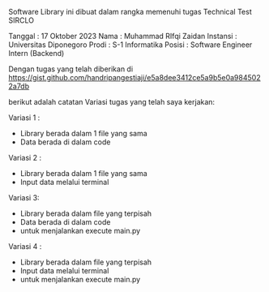 Software Library ini dibuat dalam rangka memenuhi tugas Technical Test SIRCLO

Tanggal : 17 Oktober 2023
Nama : Muhammad RIfqi Zaidan
Instansi : Universitas Diponegoro
Prodi : S-1 Informatika
Posisi : Software Engineer Intern (Backend)

Dengan tugas yang telah diberikan di https://gist.github.com/handripangestiaji/e5a8dee3412ce5a9b5e0a9845022a7db

berikut adalah catatan Variasi tugas yang telah saya kerjakan:

Variasi 1 : 
- Library berada dalam 1 file yang sama
- Data berada di dalam code

Variasi 2 :
- Library berada dalam 1 file yang sama
- Input data melalui terminal

Variasi 3:
- Library berada dalam file yang terpisah
- Data berada di dalam code 
- untuk menjalankan execute main.py

Variasi 4 :
- Library berada dalam file yang terpisah
- Input data melalui terminal
- untuk menjalankan execute main.py
